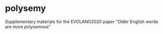 # polysemy
Supplementary materials for the EVOLANG2020 paper "Older English words are more polysemous"
